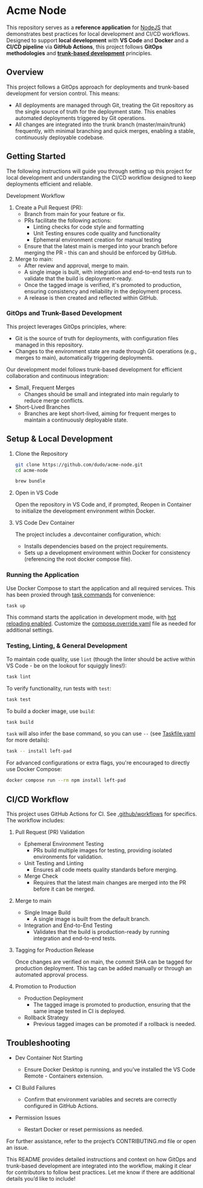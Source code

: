 # Acme Node

This repository serves as a **reference application** for [NodeJS](https://nodejs.org) that demonstrates best practices for local development and CI/CD workflows. Designed to support **local development** with **VS Code** and **Docker** and a **CI/CD pipeline** via **GitHub Actions**, this project follows **GitOps methodologies** and **[trunk-based development](https://trunkbaseddevelopment.com/)** principles.

## Overview

This project follows a GitOps approach for deployments and trunk-based development for version control. This means:

- All deployments are managed through Git, treating the Git repository as the single source of truth for the deployment state. This enables automated deployments triggered by Git operations.
- All changes are integrated into the trunk branch (master/main/trunk) frequently, with minimal branching and quick merges, enabling a stable, continuously deployable codebase.

## Getting Started

The following instructions will guide you through setting up this project for local development and understanding the CI/CD workflow designed to keep deployments efficient and reliable.

Development Workflow

1. Create a Pull Request (PR):
    - Branch from main for your feature or fix.
    - PRs facilitate the following actions:
      - Linting checks for code style and formatting
      - Unit Testing ensures code quality and functionality
      - Ephemeral environment creation for manual testing
    - Ensure that the latest main is merged into your branch before merging the PR - this can and should be enforced by GitHub.
1. Merge to main:
    - After review and approval, merge to main.
    - A single image is built, with integration and end-to-end tests run to validate that the build is deployment-ready.
    - Once the tagged image is verified, it's promoted to production, ensuring consistency and reliability in the deployment process.
    - A release is then created and reflected within GitHub.

### GitOps and Trunk-Based Development

This project leverages GitOps principles, where:

- Git is the source of truth for deployments, with configuration files managed in this repository.
- Changes to the environment state are made through Git operations (e.g., merges to main), automatically triggering deployments.

Our development model follows trunk-based development for efficient collaboration and continuous integration:

- Small, Frequent Merges
  - Changes should be small and integrated into main regularly to reduce merge conflicts.
- Short-Lived Branches
  - Branches are kept short-lived, aiming for frequent merges to maintain a continuously deployable state.

## Setup & Local Development

1. Clone the Repository

    ```sh
    git clone https://github.com/dudo/acme-node.git
    cd acme-node

    brew bundle
    ```

1. Open in VS Code

    Open the repository in VS Code and, if prompted, Reopen in Container to initialize the development environment within Docker.

1. VS Code Dev Container

    The project includes a .devcontainer configuration, which:

    - Installs dependencies based on the project requirements.
    - Sets up a development environment within Docker for consistency (referencing the root docker compose file).

### Running the Application

Use Docker Compose to start the application and all required services. This has been proxied through [task commands](https://taskfile.dev/) for convenience:

```sh
task up
```

This command starts the application in development mode, with [hot reloading enabled](https://docs.docker.com/compose/how-tos/file-watch/). Customize the [compose.override.yaml](https://docs.docker.com/compose/how-tos/multiple-compose-files/merge/) file as needed for additional settings.

### Testing, Linting, & General Development

To maintain code quality, use `lint` (though the linter should be active within VS Code - be on the lookout for squiggly lines!):

```sh
task lint
```

To verify functionality, run tests with `test`:

```sh
task test
```

To build a docker image, use `build`:

```sh
task build
```

`task` will also infer the base command, so you can use `--` (see [Taskfile.yaml](./Taskfile.yaml) for more details):

```sh
task -- install left-pad
```

For advanced configurations or extra flags, you're encouraged to directly use Docker Compose:

```sh
docker compose run --rm npm install left-pad
```

## CI/CD Workflow

This project uses GitHub Actions for CI. See [.github/workflows](./.github/workflows) for specifics. The workflow includes:

1. Pull Request (PR) Validation

    - Ephemeral Environment Testing
      - PRs build multiple images for testing, providing isolated environments for validation.
    - Unit Testing and Linting
      - Ensures all code meets quality standards before merging.
    - Merge Check
      - Requires that the latest main changes are merged into the PR before it can be merged.

1. Merge to main

    - Single Image Build
      - A single image is built from the default branch.
    - Integration and End-to-End Testing
      - Validates that the build is production-ready by running integration and end-to-end tests.

1. Tagging for Production Release

    Once changes are verified on main, the commit SHA can be tagged for production deployment. This tag can be added manually or through an automated approval process.

1. Promotion to Production

    - Production Deployment
      - The tagged image is promoted to production, ensuring that the same image tested in CI is deployed.
    - Rollback Strategy
      - Previous tagged images can be promoted if a rollback is needed.

## Troubleshooting

- Dev Container Not Starting
  - Ensure Docker Desktop is running, and you’ve installed the VS Code Remote - Containers extension.

- CI Build Failures
  - Confirm that environment variables and secrets are correctly configured in GitHub Actions.

- Permission Issues
  - Restart Docker or reset permissions as needed.

For further assistance, refer to the project’s CONTRIBUTING.md file or open an issue.

This README provides detailed instructions and context on how GitOps and trunk-based development are integrated into the workflow, making it clear for contributors to follow best practices. Let me know if there are additional details you’d like to include!
